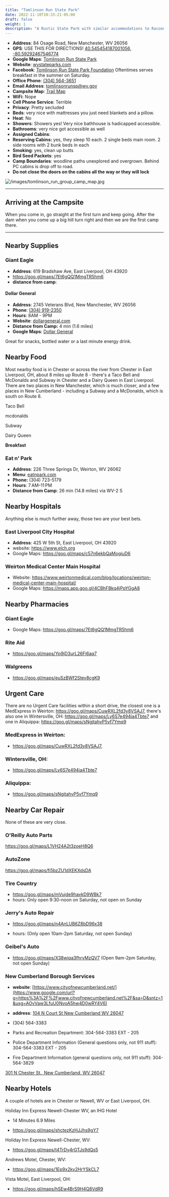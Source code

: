 ```yaml
---
title: "Tomlinson Run State Park"
date: 2022-11-10T10:33:21-05:00
draft: false
weight: 1
description: "A Rustic State Park with similar accommodations to Racoon Creek."
---
```


- **Address**: 84 Osage Road, New Manchester, WV 26056
- **GPS**: USE THIS FOR DIRECTIONS! [40.545454187001056, -80.59292467546774](https://goo.gl/maps/FMH1qFqK2ToXp1M47)
- **Google Maps**: [Tomlinson Run State Park](https://goo.gl/maps/qBbR9WZ72GPFZZsZA)
- **Website**: [wvstateparks.com](https://wvstateparks.com/park/tomlinson-run-state-park/)
- **Facebook**: [Tomlinson Run State Park Foundation](https://www.facebook.com/TomlinsonRunStateParkFoundation/) Oftentimes serves breakfast in the summer on Saturday.
- **Office Phone**: [(304) 564-3651](tel:304-564-3651)
- **Email Address**: [tomlinsonrunsp@wv.gov](mailto:tomlinsonrunsp@wv.gov)
- **Campsite Map**: [Trail Map](/TomlinsonRunStateParkMap.png)
- **WiFi**: Nope
- **Cell Phone Service**: Terrible
- **Privacy**: Pretty secluded
- **Beds**: very nice with mattresses you just need blankets and a pillow.
- **Heat**: No
- **Showers**: Showers yes! Very nice bathhouse is hadicapped accessible.
- **Bathrooms**: very nice got accessible as well
- **Assigned Cabins**: 
- **Reserving Cabins:** yes, they sleep 10 each. 2 single beds main room. 2 side rooms with 2 bunk beds in each
- **Smoking**:  yes, clean up butts
- **Bird Seed Packets**: yes
- **Camp Boundaries**: woodline paths unexplored and overgrown. Behind PC cabins is drop off to road.
- **Do not close the doors on the cabins all the way or they will lock** 

![/images/tomlinson_run_group_camp_map.jpg](/images/tomlinson_run_group_camp_map.jpg)

---

## Arriving at the Campsite

When you come in, go straight at the first turn and keep going. After the dam when you come up a big hill turn right and then we are the first camp there. 

---

## Nearby Supplies

### Giant Eagle

- **Address**: 619 Bradshaw Ave, East Liverpool, OH 43920
-  https://goo.gl/maps/7Et6gQQ1MmgTR5hm6
-  **distance from camp**: 

#### Dollar General

- **Address**: 2745 Veterans Blvd, New Manchester, WV 26056
- **Phone**: [(304) 919-2350](tel:304-919-2350)
- **Hours**: 8AM - 9PM
- **Website**: [dollargeneral.com](https://www.dollargeneral.com/store-directory/pa/jennerstown/6081.html)
- **Distance from Camp:** 4 min (1.6 miles)
- **Google Maps**: [Dollar General](https://www.google.com/maps/place/Dollar+General/@40.1633058,-79.0812317,17z/data=!4m15!1m8!3m7!1s0x89cb211c03d0bb43:0x6b20a864422a46fd!2s1297+W+Pitt+St,+Boswell,+PA+15531!3b1!8m2!3d40.1633058!4d-79.0812317!16s%2Fg%2F11bw3y5p29!3m5!1s0x89cb21005ff4d80d:0xc075b58a9fa04be8!8m2!3d40.1633058!4d-79.0812317!16s%2Fg%2F1hc4_hlyq)

Great for snacks, bottled water or a last minute energy drink.

## Nearby Food

Most nearby food is in Chester or across the river from Chester in East Liverpool, OH, about 8 miles up Route 8 - there's a Taco Bell and McDonalds and Subway in Chester and a Dairy Queen in East Liverpool. There are two places in New Manchester, which is much closer, and a few places in New Cumberland - including a Subway and a McDonalds, which is south on Route 8.

Taco Bell

mcdonalds

Subway

Dairy Queen



**Breakfast**

### Eat n' Park

- **Address**: 226 Three Springs Dr, Weirton, WV 26062
- **Menu**: [eatnpark.com](http://www.eatnpark.com/menu)
- **Phone:** (304) 723-5179
-  **Hours**: 7 AM–11 PM
-  **Distance from Camp**: 26 min (14.8 miles) via WV-2 S

## Nearby Hospitals

Anything else is much further away, those two are your best bets.

### East Liverpool City Hospital

- **Address**: 425 W 5th St, East Liverpool, OH 43920
- website: https://www.elch.org
- Google Maps: https://goo.gl/maps/c57n6ekbQaMogiuD6

### Weirton Medical Center Main Hospital

- Website: https://www.weirtonmedical.com/blog/locations/weirton-medical-center-main-hospital/
- Google Maps:  https://maps.app.goo.gl/4CBhFBkq4jPpYGgA8

## Nearby Pharmacies

### Giant Eagle

- Google Maps: https://goo.gl/maps/7Et6gQQ1MmgTR5hm6

### Rite Aid

- https://goo.gl/maps/Yp9jD3urL26Fi6aq7

### Walgreens

- https://goo.gl/maps/euSzBWf2Stev8cgK9

## Urgent Care

There are no Urgent Care facilities within a short drive, the closest one is a MedExpress in Weirton: https://goo.gl/maps/CuwRXL2fd3y8VSAJ7, there's also one in Wintersville, OH: https://goo.gl/maps/Ly6S7e494ia4Tbte7 and one in Aliquippa: https://goo.gl/maps/sNgjtahvP5vf7Ymq9

### MedExpress in Weirton:

-  https://goo.gl/maps/CuwRXL2fd3y8VSAJ7,

### Wintersville, OH:

-  https://goo.gl/maps/Ly6S7e494ia4Tbte7

### Aliquippa:

-  https://goo.gl/maps/sNgjtahvP5vf7Ymq9

## Nearby Car Repair

None of these are very close.

### O'Reilly Auto Parts

https://goo.gl/maps/L1VH24A2t3zoeH8Q6

### AutoZone

 https://goo.gl/maps/fi5bzZU1dXEKXdsDA

### Tire Country

- https://goo.gl/maps/mVujde9havkD9WBk7 
- hours: Only open 9:30-noon on Saturday, not open on Sunday

### Jerry's Auto Repair

-  https://goo.gl/maps/n4AnLUB6Z8bD96x38 

- hours: (Only open 10am-2pm Saturday, not open Sunday)

### Geibel's Auto

-  https://goo.gl/maps/X38wiqa3fhrvMzQV7 (Open 9am-2pm Saturday, not open Sunday)

### New Cumberland Borough Services

- **website**: [https://www.cityofnewcumberland.net/](https://www.google.com/url?q=https%3A%2F%2Fwww.cityofnewcumberland.net%2F&sa=D&sntz=1&usg=AOvVaw3LfuU0NvoA5hw4D0wRY4V6)

- **address**: [104 N Court St New Cumberland WV 26047](https://www.google.com/maps/search/104+N+Court+St+New+Cumberland+WV+26047?entry=gmail&source=g)

- (304) 564-3383

- Parks and Recreation Department: 304-564-3383 EXT - 205

- Police Department Information (General questions only, not 911 stuff): 304-564-3383 EXT - 205

- Fire Department Information (general questions only, not 911 stuff): 304-564-3829

[301 N Chester St., New Cumberland, WV 26047](https://www.google.com/maps/search/301+N+Chester+St.,+New+Cumberland,+WV+26047?entry=gmail&source=g)

## Nearby Hotels

A couple of hotels are in Chester or Newell, WV or East Liverpool, OH.

Holiday Inn Express Newell-Chester WV, an IHG Hotel

- 14 Minutes 6.9 Miles

- https://goo.gl/maps/shctezKzHJJhs9gY7

Holiday Inn Express Newell-Chester, WV:

-  https://goo.gl/maps/t4TrDy4rGTJs9dQs5

Andrews Motel, Chester, WV:

-  https://goo.gl/maps/1Ep9x2kv2HrYSkCL7

Vista Motel, East Liverpool, OH: 

- https://goo.gl/maps/hSEw4BrS9H4Q8VdR9
